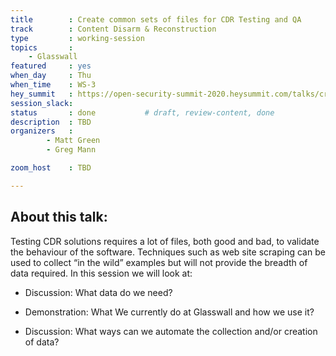 ```yaml
---
title        : Create common sets of files for CDR Testing and QA
track        : Content Disarm & Reconstruction
type         : working-session
topics       :
    - Glasswall
featured     : yes
when_day     : Thu
when_time    : WS-3
hey_summit   : https://open-security-summit-2020.heysummit.com/talks/create-common-sets-of-files-for-cdr-testing-and-qa-11pm-bst/
session_slack: 
status       : done           # draft, review-content, done
description  : TBD
organizers   :
        - Matt Green
        - Greg Mann

zoom_host    : TBD

---
```


## About this talk:

Testing CDR solutions requires a lot of files, both good and bad, to validate the behaviour of the software. Techniques such as web site scraping can be used to collect “in the wild” examples but will not provide the breadth of data required.
In this session we will look at:

  -  Discussion: What data do we need?
  
  -  Demonstration: What We currently do at Glasswall and how we use it?
  
  -  Discussion: What ways can we automate the collection and/or creation of data?


